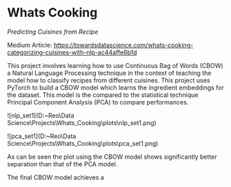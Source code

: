 # Whats Cooking
 _Predicting Cuisines from Recipe_

Medium Article: https://towardsdatascience.com/whats-cooking-categorizing-cuisines-with-nlp-ac44affe6b1d

This project involves learning how to use Continuous Bag of Words (CBOW) a Natural Language Processing technique in the context of teaching the model how to classify recipes from different cuisines. This project uses PyTorch to build a CBOW model which learns the ingredient embeddings for the dataset. This model is the compared to the statistical technique Principal Component Analysis (PCA) to compare performances.  

![nlp_set1](D:\~Reo\Data Science\Projects\Whats_Cooking\plots\nlp_set1.png)



![pca_set1](D:\~Reo\Data Science\Projects\Whats_Cooking\plots\pca_set1.png)



As can be seen the plot using the CBOW model shows significantly better separation than that of the PCA model. 

The final CBOW model achieves a 




